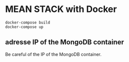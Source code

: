 # MEAN STACK with Docker

```
docker-compose build
docker-compose up
```

## adresse IP of the MongoDB container

Be careful of the IP of the MongoDB container.
